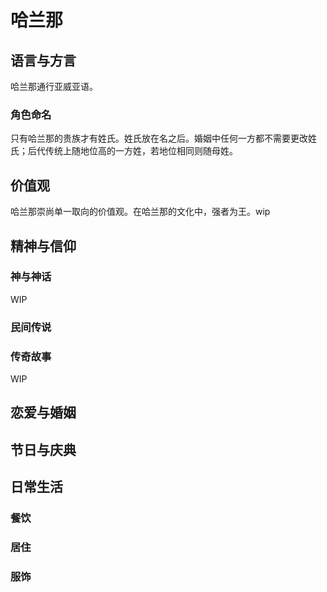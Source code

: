 # 哈兰那

## 语言与方言

哈兰那通行亚威亚语。

### 角色命名

只有哈兰那的贵族才有姓氏。姓氏放在名之后。婚姻中任何一方都不需要更改姓氏；后代传统上随地位高的一方姓，若地位相同则随母姓。

## 价值观

哈兰那崇尚单一取向的价值观。在哈兰那的文化中，强者为王。wip

## 精神与信仰

### 神与神话

WIP

### 民间传说

### 传奇故事

WIP

## 恋爱与婚姻

## 节日与庆典

## 日常生活

### 餐饮

### 居住

### 服饰

